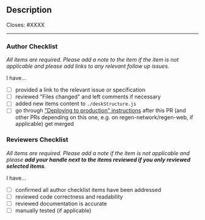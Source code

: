 ## Description

Closes: #XXXX

<!-- Add a description of the changes that this PR introduces and the files that
are the most critical to review. -->

---

### Author Checklist

*All items are required. Please add a note to the item if the item is not applicable and
please add links to any relevant follow up issues.*

I have...

- [ ] provided a link to the relevant issue or specification
- [ ] reviewed "Files changed" and left comments if necessary
- [ ] added new items content to `./deskStructure.js`
- [ ] go through ["Deploying to production" instructions](https://github.com/RegenNetwork/regen-sanity/blob/main/README.md#deploying-to-production) after this PR (and other PRs depending on this one, e.g. on regen-network/regen-web, if applicable) get merged

### Reviewers Checklist

*All items are required. Please add a note if the item is not applicable and please **add
your handle next to the items reviewed if you only reviewed selected items**.*

I have...

- [ ] confirmed all author checklist items have been addressed
- [ ] reviewed code correctness and readability
- [ ] reviewed documentation is accurate
- [ ] manually tested (if applicable)